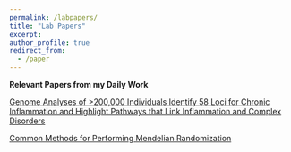 ```yaml
---
permalink: /labpapers/
title: "Lab Papers"
excerpt: 
author_profile: true
redirect_from: 
  - /paper
---
```


**Relevant Papers from my Daily Work**

[Genome Analyses of >200,000 Individuals Identify 58 Loci for Chronic Inflammation and Highlight Pathways that Link Inflammation and Complex Disorders](https://www.cell.com/ajhg/fulltext/S0002-9297(18)30320-3#%20)

[Common Methods for Performing Mendelian Randomization](https://www.frontiersin.org/articles/10.3389/fcvm.2018.00051/full)



